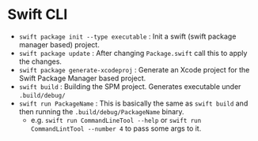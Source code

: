 # Swift CLI

- `swift package init --type executable` : Init a swift (swift package manager based) project.
- `swift package update` : After changing `Package.swift` call this to apply the changes.
- `swift package generate-xcodeproj` : Generate an Xcode project for the Swift Package Manager based project.
- `swift build` : Building the SPM project. Generates executable under `.build/debug/`
- `swift run PackageName` : This is basically the same as `swift build` and then running the `.build/debug/PackageName` binary.
    - e.g. `swift run CommandLineTool --help` or `swift run CommandLintTool --number 4` to pass some args to it.
